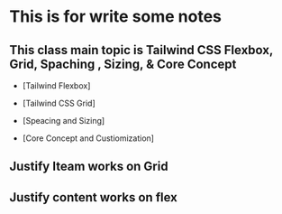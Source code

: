 # This is for write some notes
## This class main topic is Tailwind CSS Flexbox, Grid, Spaching , Sizing, & Core Concept 
- [Tailwind Flexbox]

- [Tailwind CSS Grid]

- [Speacing and Sizing]

- [Core Concept and Custiomization]


## Justify Iteam works on Grid 
## Justify content works on flex
<!--  ## justify self use for move won self -->

